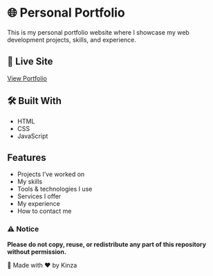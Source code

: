 # 🌐 Personal Portfolio

This is my personal portfolio website where I showcase my web development projects, skills, and experience.

## 🔗 Live Site
[View Portfolio](https://kinza98.github.io/Portfolio/)

## 🛠️ Built With
- HTML
- CSS
- JavaScript

## Features
- Projects I’ve worked on
- My skills
- Tools & technologies I use
- Services I offer
- My experience
- How to contact me

### ⚠️ Notice
**Please do not copy, reuse, or redistribute any part of this repository without permission.**

🔸 Made with ❤️ by Kinza
